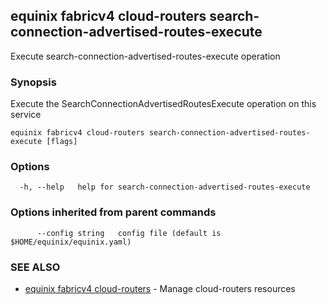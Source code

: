 ## equinix fabricv4 cloud-routers search-connection-advertised-routes-execute

Execute search-connection-advertised-routes-execute operation

### Synopsis

Execute the SearchConnectionAdvertisedRoutesExecute operation on this service

```
equinix fabricv4 cloud-routers search-connection-advertised-routes-execute [flags]
```

### Options

```
  -h, --help   help for search-connection-advertised-routes-execute
```

### Options inherited from parent commands

```
      --config string   config file (default is $HOME/equinix/equinix.yaml)
```

### SEE ALSO

* [equinix fabricv4 cloud-routers](equinix_fabricv4_cloud-routers.md)	 - Manage cloud-routers resources

